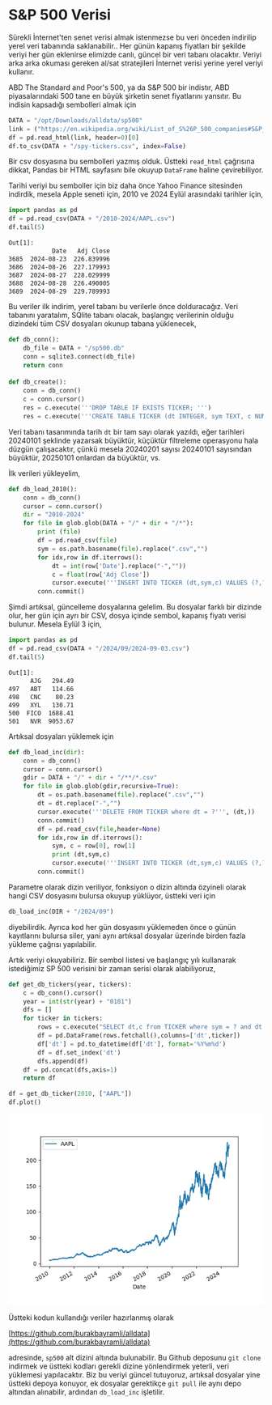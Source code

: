 # S&P 500 Verisi

Sürekli İnternet'ten senet verisi almak istenmezse bu veri önceden
indirilip yerel veri tabanında saklanabilir.. Her günün kapanış
fiyatları bir şekilde veriyi her gün eklenirse elimizde canlı, güncel
bir veri tabanı olacaktır. Veriyi arka arka okuması gereken al/sat
stratejileri İnternet verisi yerine yerel veriyi kullanır.

ABD The Standard and Poor's 500, ya da S&P 500 bir indistır, ABD
piyasalarındaki 500 tane en büyük şirketin senet fiyatlarını yansıtır.
Bu indisin kapsadığı sembolleri almak için

```python
DATA = "/opt/Downloads/alldata/sp500"
link = ("https://en.wikipedia.org/wiki/List_of_S%26P_500_companies#S&P_500_component_stocks")
df = pd.read_html(link, header=0)[0]
df.to_csv(DATA + "/spy-tickers.csv", index=False)
```

Bir csv dosyasına bu sembolleri yazmış olduk. Üstteki `read_html` çağrısına dikkat,
Pandas bir HTML sayfasını bile okuyup `DataFrame` haline çevirebiliyor.

Tarihi veriyi bu semboller için biz daha önce Yahoo Finance sitesinden
indirdik, mesela Apple seneti için, 2010 ve 2024 Eylül arasındaki
tarihler için,

```python
import pandas as pd
df = pd.read_csv(DATA + "/2010-2024/AAPL.csv")
df.tail(5)
```

```text
Out[1]: 
            Date   Adj Close
3685  2024-08-23  226.839996
3686  2024-08-26  227.179993
3687  2024-08-27  228.029999
3688  2024-08-28  226.490005
3689  2024-08-29  229.789993
```

Bu veriler ilk indirim, yerel tabanı bu verilerle önce dolduracağız. Veri tabanını
yaratalım, SQlite tabanı olacak, başlangıç verilerinin olduğu dizindeki tüm
CSV dosyaları okunup tabana yüklenecek,

```python
def db_conn():
    db_file = DATA + "/sp500.db"
    conn = sqlite3.connect(db_file)    
    return conn

def db_create():
    conn = db_conn()
    c = conn.cursor()
    res = c.execute('''DROP TABLE IF EXISTS TICKER; ''')
    res = c.execute('''CREATE TABLE TICKER (dt INTEGER, sym TEXT, c NUMERIC, PRIMARY KEY (dt, sym)); ''')
```

Veri tabanı tasarımında tarih `dt` bir tam sayı olarak yazıldı, eğer
tarihleri 20240101 şeklinde yazarsak büyüktür, küçüktür filtreleme
operasyonu hala düzgün çalışacaktır, çünkü mesela 20240201 sayısı
20240101 sayısından büyüktür, 20250101 onlardan da büyüktür, vs.

İlk verileri yükleyelim,

```python
def db_load_2010():
    conn = db_conn()    
    cursor = conn.cursor()
    dir = "2010-2024"
    for file in glob.glob(DATA + "/" + dir + "/*"):
        print (file)
        df = pd.read_csv(file)
        sym = os.path.basename(file).replace(".csv","")
        for idx,row in df.iterrows():
            dt = int(row['Date'].replace("-",""))
            c = float(row['Adj Close'])
            cursor.execute('''INSERT INTO TICKER (dt,sym,c) VALUES (?,?,?)''', (dt,sym,c))
        conn.commit()        
```

Şimdi artıksal, güncelleme dosyalarına gelelim. Bu dosyalar farklı bir
dizinde olur, her gün için ayrı bir CSV, dosya içinde sembol, kapanış
fiyatı verisi bulunur.  Mesela Eylül 3 için,

```python
import pandas as pd
df = pd.read_csv(DATA + "/2024/09/2024-09-03.csv")
df.tail(5)
```

```text
Out[1]: 
      AJG   294.49
497   ABT   114.66
498   CNC    80.23
499   XYL   130.71
500  FICO  1688.41
501   NVR  9053.67
```

Artıksal dosyaları yüklemek için

```python
def db_load_inc(dir):
    conn = db_conn()    
    cursor = conn.cursor()
    gdir = DATA + "/" + dir + "/**/*.csv"
    for file in glob.glob(gdir,recursive=True):        
        dt = os.path.basename(file).replace(".csv","")
        dt = dt.replace("-","")
        cursor.execute('''DELETE FROM TICKER where dt = ?''', (dt,))
        conn.commit()        
        df = pd.read_csv(file,header=None)
        for idx,row in df.iterrows():
            sym, c = row[0], row[1]
            print (dt,sym,c)
            cursor.execute('''INSERT INTO TICKER (dt,sym,c) VALUES (?,?,?)''', (dt,sym,c))
        conn.commit()        

```

Parametre olarak dizin veriliyor, fonksiyon o dizin altında özyineli olarak hangi CSV
dosyasını bulursa okuyup yüklüyor, üstteki veri için

```python
db_load_inc(DIR + "/2024/09")
```

diyebilirdik. Ayrıca kod her gün dosyasını yüklemeden önce o günün
kayıtlarını bulursa siler, yani aynı artıksal dosyalar üzerinde birden
fazla yükleme çağrısı yapılabilir.

Artık veriyi okuyabiliriz. Bir sembol listesi ve başlangıç yılı kullanarak
istediğimiz SP 500 verisini bir zaman serisi olarak alabiliyoruz,

```python
def get_db_tickers(year, tickers):
    c = db_conn().cursor()
    year = int(str(year) + "0101")
    dfs = []
    for ticker in tickers:
        rows = c.execute("SELECT dt,c from TICKER where sym = ? and dt >= ?", (ticker,year))
        df = pd.DataFrame(rows.fetchall(),columns=['dt',ticker])
        df['dt'] = pd.to_datetime(df['dt'], format='%Y%m%d')
        df = df.set_index('dt')
        dfs.append(df)
    df = pd.concat(dfs,axis=1)
    return df
```

```python
df = get_db_ticker(2010, ["AAPL"])
df.plot()
```

![](aapl.jpg)

Üstteki kodun kullandığı veriler hazırlanmış olarak

[https://github.com/burakbayramli/alldata](https://github.com/burakbayramli/alldata)

adresinde, `sp500` alt dizini altında bulunabilir. Bu Github deposunu
`git clone` indirmek ve üstteki kodları gerekli dizine yönlendirmek
yeterli, veri yüklemesi yapılacaktır. Biz bu veriyi güncel tutuyoruz,
artıksal dosyalar yine üstteki depoya konuyor, ek dosyalar gerektikçe
`git pull` ile aynı depo altından alınabilir, ardından `db_load_inc`
işletilir.




